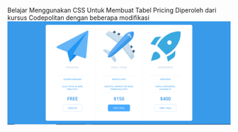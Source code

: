 Belajar Menggunakan CSS Untuk Membuat Tabel Pricing
Diperoleh dari kursus Codepolitan dengan beberapa modifikasi
![Untuk tampilan seperti berikut.](ss.PNG)

